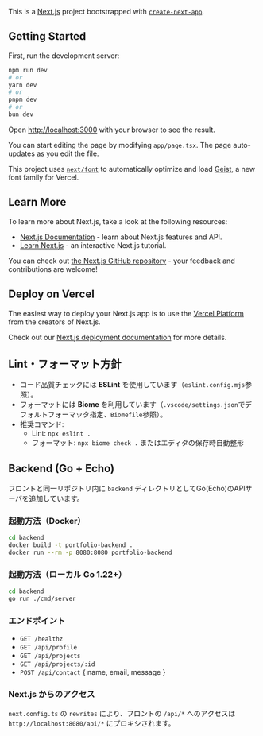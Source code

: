 This is a [Next.js](https://nextjs.org) project bootstrapped with [`create-next-app`](https://nextjs.org/docs/app/api-reference/cli/create-next-app).

## Getting Started

First, run the development server:

```bash
npm run dev
# or
yarn dev
# or
pnpm dev
# or
bun dev
```

Open [http://localhost:3000](http://localhost:3000) with your browser to see the result.

You can start editing the page by modifying `app/page.tsx`. The page auto-updates as you edit the file.

This project uses [`next/font`](https://nextjs.org/docs/app/building-your-application/optimizing/fonts) to automatically optimize and load [Geist](https://vercel.com/font), a new font family for Vercel.

## Learn More

To learn more about Next.js, take a look at the following resources:

- [Next.js Documentation](https://nextjs.org/docs) - learn about Next.js features and API.
- [Learn Next.js](https://nextjs.org/learn) - an interactive Next.js tutorial.

You can check out [the Next.js GitHub repository](https://github.com/vercel/next.js) - your feedback and contributions are welcome!

## Deploy on Vercel

The easiest way to deploy your Next.js app is to use the [Vercel Platform](https://vercel.com/new?utm_medium=default-template&filter=next.js&utm_source=create-next-app&utm_campaign=create-next-app-readme) from the creators of Next.js.

Check out our [Next.js deployment documentation](https://nextjs.org/docs/app/building-your-application/deploying) for more details.

## Lint・フォーマット方針

- コード品質チェックには **ESLint** を使用しています（`eslint.config.mjs`参照）。
- フォーマットには **Biome** を利用しています（`.vscode/settings.json`でデフォルトフォーマッタ指定、`Biomefile`参照）。
- 推奨コマンド:
  - Lint: `npx eslint .`
  - フォーマット: `npx biome check .` またはエディタの保存時自動整形

## Backend (Go + Echo)

フロントと同一リポジトリ内に `backend` ディレクトリとしてGo(Echo)のAPIサーバを追加しています。

### 起動方法（Docker）

```bash
cd backend
docker build -t portfolio-backend .
docker run --rm -p 8080:8080 portfolio-backend
```

### 起動方法（ローカル Go 1.22+）

```bash
cd backend
go run ./cmd/server
```

### エンドポイント

- `GET /healthz`
- `GET /api/profile`
- `GET /api/projects`
- `GET /api/projects/:id`
- `POST /api/contact` { name, email, message }

### Next.js からのアクセス

`next.config.ts` の `rewrites` により、フロントの `/api/*` へのアクセスは `http://localhost:8080/api/*` にプロキシされます。
